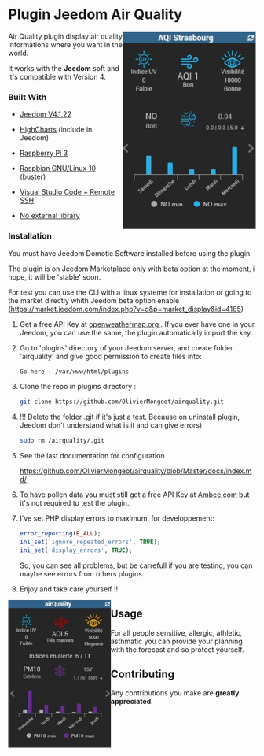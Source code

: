 # Plugin Jeedom Air Quality

<img align="right" height="400" src="https://github.com/OlivierMongeot/airquality/blob/Master/docs/photos/aqi.JPG">Air Quality plugin display air quality informations where you want in the world.  

It works with the **Jeedom** soft and it's compatible with Version 4.

### Built With

* [Jeedom V4.1.22](https://jeedom.com)

* [HighCharts](https://highcharts.com)  (include in Jeedom)

* [Raspberry Pi 3](https://www.raspberrypi.org)

* [Raspbian GNU/Linux 10 (buster)](https://www.raspberrypi.org/software)

* [Visual Studio Code + Remote SSH](https://code.visualstudio.com/)

* [No external library]()

### Installation

You must have Jeedom Domotic Software installed before using the plugin. 

The plugin is on Jeedom Marketplace only with beta option at the moment, i hope, it will be 'stable' soon.

For test you can use the CLI with a linux systeme for installation or going to the market directly whith Jeedom beta option enable (https://market.jeedom.com/index.php?v=d&p=market_display&id=4165)

1. Get a free API Key at [ openweathermap.org ](https://openweathermap.org/). If you ever have one in your Jeedom, you can use the same, the plugin automatically import the key.


2. Go to 'plugins' directory of your Jeedom server, and create folder 'airquality' and give good permission to create files into:
    ```sh
    Go here : /var/www/html/plugins
    ```

3.  Clone the repo in plugins directory :
    ```sh
    git clone https://github.com/OlivierMongeot/airquality.git
    ```

4. !!! Delete the folder .git if it's just a test. Because on uninstall plugin, Jeedom don't understand what is it and can give errors)
    ```sh
    sudo rm /airquality/.git
    ```

5. See the last documentation for configuration

    https://github.com/OlivierMongeot/airquality/blob/Master/docs/index.md/

6. To have pollen data you must still get a free API Key at [ Ambee.com ](https://www.getambee.com/) but it's not required to test the plugin.


7. I've set PHP display errors to maximum, for developpement: 
    ```php
    error_reporting(E_ALL);
    ini_set('ignore_repeated_errors', TRUE);
    ini_set('display_errors', TRUE);
    ```
    So, you can see all problems, but be carrefull if you are testing, you can maybe see errors from others plugins. 

8. Enjoy and take care yourself !! 



<img align="left" height="300" src="https://github.com/OlivierMongeot/airquality/blob/Master/docs/photos/badwheather.JPG">

## Usage

For all people sensitive, allergic, athletic, asthmatic you can provide your planning with the forecast and so protect yourself.

## Contributing

Any contributions you make are **greatly appreciated**.


